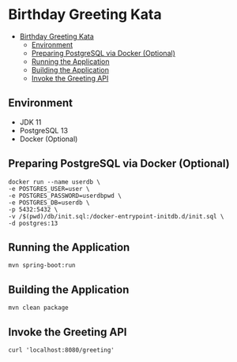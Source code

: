 # Birthday Greeting Kata
- [Birthday Greeting Kata](#birthday-greeting-kata)
  - [Environment](#environment)
  - [Preparing PostgreSQL via Docker (Optional)](#preparing-postgresql-via-docker-optional)
  - [Running the Application](#running-the-application)
  - [Building the Application](#building-the-application)
  - [Invoke the Greeting API](#invoke-the-greeting-api)

## Environment
- JDK 11
- PostgreSQL 13
- Docker (Optional)

## Preparing PostgreSQL via Docker (Optional)
```
docker run --name userdb \
-e POSTGRES_USER=user \
-e POSTGRES_PASSWORD=userdbpwd \
-e POSTGRES_DB=userdb \
-p 5432:5432 \
-v /$(pwd)/db/init.sql:/docker-entrypoint-initdb.d/init.sql \
-d postgres:13
```

## Running the Application
```
mvn spring-boot:run
```

## Building the Application
```
mvn clean package
```

## Invoke the Greeting API
```
curl 'localhost:8080/greeting'
```

